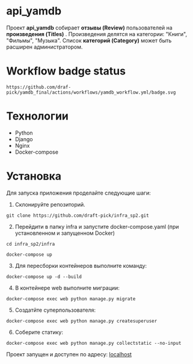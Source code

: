 # api_yamdb

Проект **api_yamdb** собирает **отзывы (Review)** пользователей на  **произведения (Titles)** . Произведения делятся на категории: "Книги", "Фильмы", "Музыка". Список **категорий (Category)** может быть расширен администратором.

# Workflow badge status

```
https://github.com/draf-pick/yamdb_final/actions/workflows/yamdb_workflow.yml/badge.svg
```

# Технологии

* Python
* Django
* Nginx
* Docker-compose

# Установка

Для запуска приложения проделайте следующие шаги:

1. Склонируйте репозиторий.

```
git clone https://github.com/draft-pick/infra_sp2.git
```

2. Перейдити в папку infra и запустите docker-compose.yaml (при установленном и запущенном Docker)

```
cd infra_sp2/infra
```

```
docker-compose up
```

3. Для пересборки контейнеров выполните команду:

```
docker-compose up -d --build
```

4. В контейнере web выполните миграции:

```
docker-compose exec web python manage.py migrate
```

5. Создатйте суперпользователя:

```
docker-compose exec web python manage.py createsuperuser
```

6. Соберите статику:

```
docker-compose exec web python manage.py collectstatic --no-input
```

Проект запущен и доступен по адресу: [localhost](http://localhost:81/admin/)
